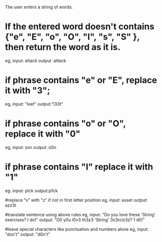 The user enters a string of words.
# If the entered word doesn't contains {"e", "E", "o", "O", "I", "s", "S" }, then return the word as it is.
eg, input: attack  output :attack

# if phrase contains "e" or "E", replace it with "3";
eg,  input: "leet" output:"l33t"

# if phrase contains "o" or "O", replace it with  "0"
 eg, input: son output :s0n

# if phrase contains "I" replace it with "1"
 eg. input: pIck output:p1ck

#replace "s" with "z" if not in first letter position
eg, input: asset output: azz3t

#translate sentence using above rules
eg, input: "Do you love these 'String' exercises? I do!"
output: "D0 y0u l0v3 th3z3 'String' 3x3rciz3z? 1 d0!"

#leave special characters like punctuation and numbers alone
eg, input: "don't"
output: "d0n't"
